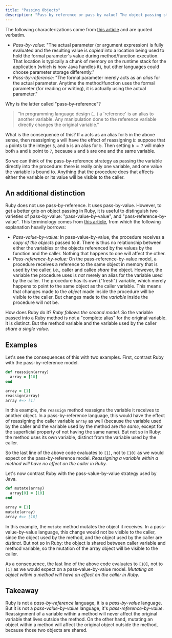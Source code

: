 ```yaml
---
title: "Passing Objects"
description: "Pass by reference or pass by value? The object passing strategy followed by Ruby."
---
```


The following characterizations come from [this article](http://javadude.com/articles/passbyvalue.htm) and are quoted verbatim.

- *Pass-by-value:* "The actual parameter (or argument expression) is fully evaluated and the resulting value is *copied* into a location being used to hold the formal parameter's value during method/function execution. That location is typically a chunk of memory on the runtime stack for the application (which is how Java handles it), but other languages could choose parameter storage differently."
- *Pass-by-reference:* "The formal parameter merely acts as an *alias* for the actual parameter. Anytime the method/function uses the formal parameter (for reading or writing), it is actually using the actual parameter."

Why is the latter called "pass-by-reference"?

> "In programming language design (...) a 'reference' is an alias to another variable. Any manipulation done to the reference variable directly changes the original variable."

What is the consequence of this? If `a` acts as an alias for `b` in the above sense, then reassigning `a` will have the effect of reassigning `b`: suppose that `a` points to the integer `5`, and `b` is an alias for `b`. Then setting `b = 7` will make both `a` and `b` point to `7`, because `a` and `b` are one and the same variable.

So we can think of the pass-by-reference strategy as passing the variable directly into the procedure: there is really only one variable, and one value the variable is bound to. Anything that the procedure does that affects either the variable or its value will be visible to the caller.

## An additional distinction

Ruby does not use pass-by-reference. It uses pass-by-value. However, to get a better grip on object passing in Ruby, it is useful to distinguish two varieties of pass-by-value: "pass-value-by-value", and "pass-reference-by-value". This terminology comes from [this article](http://robertheaton.com/2014/07/22/is-ruby-pass-by-reference-or-pass-by-value/), from which the following explanation heavily borrows:

- *Pass-value-by-value:* In pass-value-by-value, the procedure receives a *copy of the objects* passed to it. There is thus no relationship between either the variables or the objects referenced by the values by the function and the caller. Nothing that happens to one will affect the other.
- *Pass-reference-by-value:* On the pass-reference-by-value model, a procedure receives a reference to the same object in memory that is used by the caller, i.e., caller and callee *share* the object. However, the variable the procedure uses is *not* merely an alias for the variable used by the caller. The procedure has its own ("fresh") variable, which merely happens to point to the same object as the caller variable. This means that changes made to the *object* made inside the procedure will be visible to the caller. But changes made to the *variable* inside the procedure will not be.

How does Ruby do it? *Ruby follows the second model.* So the variable passed into a Ruby method is not a "complete alias" for the original variable. It is distinct. But the method variable and the variable used by the caller *share a single value*.

## Examples

Let's see the consequences of this with two examples. First, contrast Ruby with the pass-by-reference model.

```ruby
def reassign(array)
  array = [10]
end

array = [1]
reassign(array)
array #=> [1]
```

In this example, the `reassign` method reassigns the variable it receives to another object. In a pass-by-reference language, this would have the effect of reassigning the caller variable `array` as well (because the variable used by the caller and the variable used by the method are *the same*, except for the superficial property of not having the same name). But not so in Ruby: the method uses its own variable, distinct from the variable used by the caller.

So the last line of the above code evaluates to `[1]`, not to `[10]` as we would expect on the pass-by-reference model. *Reassigning a variable within a method will have no effect on the caller in Ruby.*

Let's now contrast Ruby with the pass-value-by-value strategy used by Java.

```ruby
def mutate(array)
  array[0] = [10]
end

array = [1]
mutate(array)
array #=> [10]
```

In this example, the `mutate` method mutates the object it receives. In a pass-value-by-value language, this change would not be visible to the caller, since the object used by the method, and the object used by the caller are *distinct*. But not so in Ruby: the object is shared between caller variable and method variable, so the mutation of the array object will be visible to the caller.

As a consequence, the last line of the above code evaluates to `[10]`, not to `[1]` as we would expect on a pass-value-by-value model. *Mutating an object within a method will have an effect on the caller in Ruby.*

## Takeaway

Ruby is not a *pass-by-reference* language, it is a *pass-by-value* language. But it is not a *pass-value-by-value* language, it's *pass-reference-by-value*. Reassignment of a variable within a method will never affect the original variable that lives outside the method. On the other hand, mutating an object within a method will affect the original object outside the method, because those two objects are shared.
